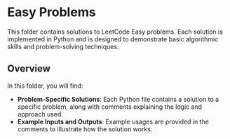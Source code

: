 # Easy Problems

This folder contains solutions to LeetCode Easy problems. Each solution is implemented in Python and is designed to demonstrate basic algorithmic skills and problem-solving techniques.

## Overview

In this folder, you will find:

- **Problem-Specific Solutions**: Each Python file contains a solution to a specific problem, along with comments explaining the logic and approach used.
- **Example Inputs and Outputs**: Example usages are provided in the comments to illustrate how the solution works.
